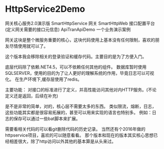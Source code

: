# HttpService2Demo
网关核心服务2.0演示版 
SmartHttpService   网关
SmartHttpWeb       接口配置平台 (定义网关需要的接口元信息)
ApiTranApiDemo     一个业务演示案例 


网关这块是整个微服务重要的核心，这块代码使用上基本没有任何限制，喜欢的朋友尽情使用就可以了。



这个版本我会移除相关的登录验证和缓存代码。主要目的是为了方便入门。



底层代码除了依赖.NET4.5，可以不依赖任何其他的组件。
数据库暂时使用SQLSERVER，使用的目的为了让人更好的理解系统的作用，毕竟日志可以可视化。
在生产环境下,缓存层使用了redis。 

主要功能：
对接口的标准进行了定义，并高性能访问其他对内HTTP服务。(不论定义还是返回，后续在补充)


是不是非常的简单，对的，核心层不需要太多的东西。
类似限流，熔断，日志，这些功能其实都是很容易拓展的，甚至可以用来实现的语言也特别多。
例如：日志的保存可以通过一些bat脚本来扩展。



需要看相关代码的可以看git删除代码的历史记录。
当然还有个2016年做的httpservice项目，喜欢的可以随意看看。
那个版本和现在的版本其实核心思想已经相差很大，除了http访问以外其他的基本算是从头来过。






